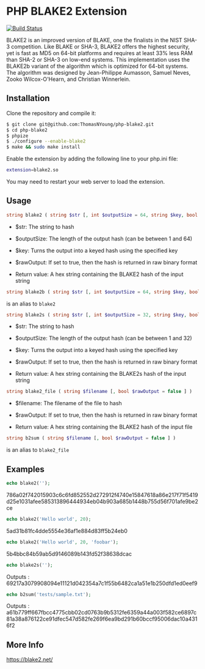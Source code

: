 PHP BLAKE2 Extension
============================

[![Build Status](https://travis-ci.org/strawbrary/php-blake2.svg?branch=master)](https://travis-ci.org/strawbrary/php-blake2)

BLAKE2 is an improved version of BLAKE, one the finalists in the NIST SHA-3 competition. Like BLAKE or SHA-3, BLAKE2 offers the highest security, yet is fast as MD5 on 64-bit platforms and requires at least 33% less RAM than SHA-2 or SHA-3 on low-end systems. This implementation uses the BLAKE2b variant of the algorithm which is optimized for 64-bit systems. The algorithm was designed by Jean-Philippe Aumasson, Samuel Neves, Zooko Wilcox-O'Hearn, and Christian Winnerlein.

Installation
------------
Clone the repository and compile it:
```sh
$ git clone git@github.com:ThomasNYoung/php-blake2.git
$ cd php-blake2
$ phpize
$ ./configure --enable-blake2
$ make && sudo make install
```

Enable the extension by adding the following line to your php.ini file:

```sh
extension=blake2.so
```

You may need to restart your web server to load the extension.


Usage
----
```php
string blake2 ( string $str [, int $outputSize = 64, string $key, bool $rawOutput = false ] )
```

* $str: The string to hash
* $outputSize: The length of the output hash (can be between 1 and 64)
* $key: Turns the output into a keyed hash using the specified key
* $rawOutput: If set to true, then the hash is returned in raw binary format

* Return value: A hex string containing the BLAKE2 hash of the input string

```php
string blake2b ( string $str [, int $outputSize = 64, string $key, bool $rawOutput = false ] )
```

is an alias to `blake2`


```php
string blake2s ( string $str [, int $outputSize = 32, string $key, bool $rawOutput = false ] )
```

* $str: The string to hash
* $outputSize: The length of the output hash (can be between 1 and 32)
* $key: Turns the output into a keyed hash using the specified key
* $rawOutput: If set to true, then the hash is returned in raw binary format

* Return value: A hex string containing the BLAKE2s hash of the input string

```php
string blake2_file ( string $filename [, bool $rawOutput = false ] )
```

* $filename: The filename of the file to hash
* $rawOutput: If set to true, then the hash is returned in raw binary format

* Return value: A hex string containing the BLAKE2 hash of the input file

```php
string b2sum ( string $filename [, bool $rawOutput = false ] )
```

is an alias to `blake2_file`


Examples
--------
```php
echo blake2('');
```

786a02f742015903c6c6fd852552d272912f4740e15847618a86e217f71f5419d25e1031afee585313896444934eb04b903a685b1448b755d56f701afe9be2ce

```php
echo blake2('Hello world', 20);
```

5ad31b81fc4dde5554e36af1e884d83ff5b24eb0

```php
echo blake2('Hello world', 20, 'foobar');
```

5b4bbc84b59ab5d9146089b143fd52f38638dcac


```php
echo blake2s('');
```

Outputs : 69217a3079908094e11121d042354a7c1f55b6482ca1a51e1b250dfd1ed0eef9

```php
echo b2sum('tests/sample.txt');
```

Outputs : a61b779ff667fbcc4775cbb02cd0763b9b5312fe6359a44a003f582ce6897c81a38a876122ce91dfec547d582fe269f6ea9bd291b60bccf95006dac10a4316f2

More Info
---------
https://blake2.net/
